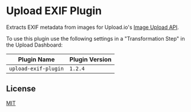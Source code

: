 # Upload EXIF Plugin

Extracts EXIF metadata from images for Upload.io's [Image Upload API](https://upload.io/image-upload-api).

To use this plugin use the following settings in a "Transformation Step" in the Upload Dashboard:

| Plugin Name          | Plugin Version |
| -------------------- | -------------- |
| `upload-exif-plugin` | `1.2.4`        |

## License

[MIT](LICENSE)

